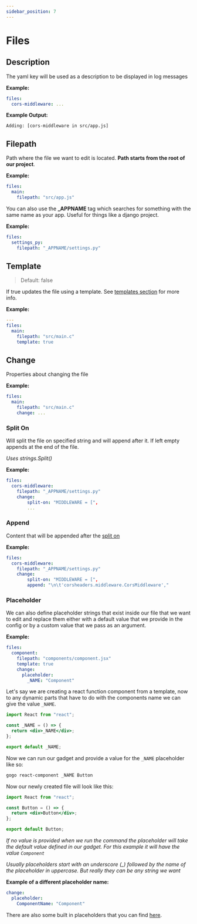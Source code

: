 ```yaml
---
sidebar_position: 7
---
```


# Files

## Description

The yaml key will be used as a description to be displayed in log messages

**Example:**

```yaml title=".gogo/gadgets/expressjs.yaml"
files:
  cors-middleware: ...
```

**Example Output:**

```
Adding: [cors-middleware in src/app.js]
```

## Filepath

Path where the file we want to edit is located. **Path starts from the root of our project**.

**Example:**

```yaml
files:
  main:
    filepath: "src/app.js"
```

You can also use the **\_APPNAME** tag which searches for something
with the same name as your app. Useful for things like a django project.

**Example:**

```yaml
files:
  settings_py:
    filepath: "_APPNAME/settings.py"
```

## Template

> Default: false

If true updates the file using a template. See [templates section](../../../templates/) for more info.

**Example:**

```yaml
---
files:
  main:
    filepath: "src/main.c"
    template: true
```

## Change

Properties about changing the file

**Example:**

```yaml
files:
  main:
    filepath: "src/main.c"
    change: ...
```

### Split On

Will split the file on specified string and will append after it.
If left empty appends at the end of the file.

_Uses strings.Split()_

**Example:**

```yaml
files:
  cors-middleware:
    filepath: "_APPNAME/settings.py"
    change:
        split-on: "MIDDLEWARE = [",
        ...
```

### Append

Content that will be appended after the [split on](#split-on)

**Example:**

```yaml
files:
  cors-middleware:
    filepath: "_APPNAME/settings.py"
    change:
        split-on: "MIDDLEWARE = [",
        append: "\n\t'corsheaders.middleware.CorsMiddleware',"
```

### Placeholder

We can also define placeholder strings that exist inside our file that we want to edit and replace them either with
a default value that we provide in the config or by a custom value that we pass as an argument.

**Example:**

```yaml title="gadgets/react-component.yaml"
files:
  component:
    filepath: "components/component.jsx"
    template: true
    change:
      placeholder:
        _NAME: "Component"
```

Let's say we are creating a react function component from a template, now to any dynamic parts that have
to do with the components name we can give the value `_NAME`.

```jsx title="templates/components/component.jsx"
import React from "react";

const _NAME = () => {
  return <div>_NAME</div>;
};

export default _NAME;
```

Now we can run our gadget and provide a value for the `_NAME` placeholder like so:

```bash
gogo react-component _NAME Button
```

Now our newly created file will look like this:

```jsx title="components/component.jsx"
import React from "react";

const Button = () => {
  return <div>Button</div>;
};

export default Button;
```

_If no value is provided when we run the command the placeholder will take the default value defined in our gadget._
_For this example it will have the value `Component`_

_Usually placeholders start with an underscore (\_) followed by the name of the placeholder in uppercase._
_But really they can be any string we want_

**Example of a different placeholder name:**

```yaml
change:
  placeholder:
    ComponentName: "Component"
```

There are also some built in placeholders that you can find [here](../../placeholders).
